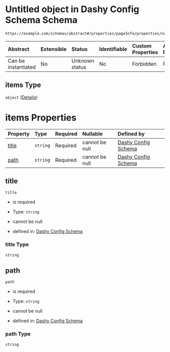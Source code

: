 # Untitled object in Dashy Config Schema Schema

```txt
https://example.com/schemas/abstract#/properties/pageInfo/properties/navLinks/items
```



| Abstract            | Extensible | Status         | Identifiable | Custom Properties | Additional Properties | Access Restrictions | Defined In                                                                             |
| :------------------ | :--------- | :------------- | :----------- | :---------------- | :-------------------- | :------------------ | :------------------------------------------------------------------------------------- |
| Can be instantiated | No         | Unknown status | No           | Forbidden         | Forbidden             | none                | [dashy-config.schema.json*](../../out/dashy-config.schema.json "open original schema") |

## items Type

`object` ([Details](dashy-config-properties-pageinfo-properties-navlinks-items.md))

# items Properties

| Property        | Type     | Required | Nullable       | Defined by                                                                                                                                                                                                   |
| :-------------- | :------- | :------- | :------------- | :----------------------------------------------------------------------------------------------------------------------------------------------------------------------------------------------------------- |
| [title](#title) | `string` | Required | cannot be null | [Dashy Config Schema](dashy-config-properties-pageinfo-properties-navlinks-items-properties-title.md "https://example.com/schemas/abstract#/properties/pageInfo/properties/navLinks/items/properties/title") |
| [path](#path)   | `string` | Required | cannot be null | [Dashy Config Schema](dashy-config-properties-pageinfo-properties-navlinks-items-properties-path.md "https://example.com/schemas/abstract#/properties/pageInfo/properties/navLinks/items/properties/path")   |

## title



`title`

*   is required

*   Type: `string`

*   cannot be null

*   defined in: [Dashy Config Schema](dashy-config-properties-pageinfo-properties-navlinks-items-properties-title.md "https://example.com/schemas/abstract#/properties/pageInfo/properties/navLinks/items/properties/title")

### title Type

`string`

## path



`path`

*   is required

*   Type: `string`

*   cannot be null

*   defined in: [Dashy Config Schema](dashy-config-properties-pageinfo-properties-navlinks-items-properties-path.md "https://example.com/schemas/abstract#/properties/pageInfo/properties/navLinks/items/properties/path")

### path Type

`string`
